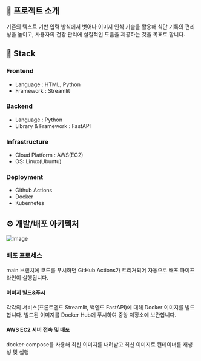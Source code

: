 ## 📝 프로젝트 소개
기존의 텍스트 기반 입력 방식에서 벗어나 이미지 인식 기술을 활용해 식단 기록의 편리성을 높이고, 사용자의 건강 관리에 실질적인 도움을 제공하는 것을 목표로 합니다.

## 🔧 Stack
### Frontend

- Language : HTML, Python
- Framework : Streamlit

### Backend

- Language : Python
- Library & Framework : FastAPI
  
### Infrastructure
- Cloud Platform : AWS(EC2)
- OS: Linux(Ubuntu)

### Deployment
- Github Actions
- Docker
- Kubernetes


## ⚙️ 개발/배포 아키텍처
![Image](https://github.com/user-attachments/assets/4e8444a9-e0a1-47ea-b811-019714adcd63)

### 배포 프로세스
main 브랜치에 코드를 푸시하면 GitHub Actions가 트리거되어 자동으로 배포 파이프라인이 실행됩니다.

#### 이미지 빌드&푸시
각각의 서비스(프론트엔드 Streamlit, 백엔드 FastAPI)에 대해 Docker 이미지를 빌드합니다.
빌드된 이미지를 Docker Hub에 푸시하여 중앙 저장소에 보관합니다.

#### AWS EC2 서버 접속 및 배포
docker-compose를 사용해 최신 이미지를 내려받고
최신 이미지로 컨테이너를 재생성 및 실행

